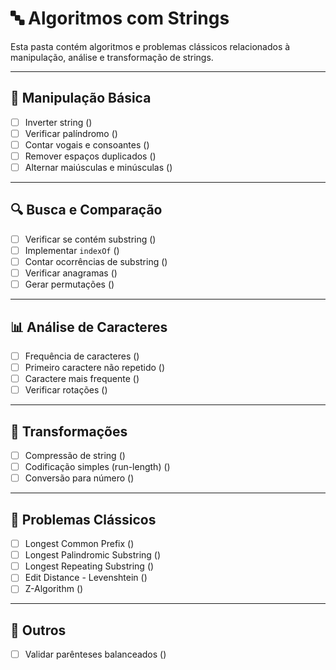 
# 🔤 Algoritmos com Strings

Esta pasta contém algoritmos e problemas clássicos relacionados à manipulação, análise e transformação de strings.

---

## 🧪 Manipulação Básica

- [ ] Inverter string ()
- [ ] Verificar palíndromo ()
- [ ] Contar vogais e consoantes ()
- [ ] Remover espaços duplicados ()
- [ ] Alternar maiúsculas e minúsculas ()

---

## 🔍 Busca e Comparação

- [ ] Verificar se contém substring ()
- [ ] Implementar `indexOf` ()
- [ ] Contar ocorrências de substring ()
- [ ] Verificar anagramas ()
- [ ] Gerar permutações ()

---

## 📊 Análise de Caracteres

- [ ] Frequência de caracteres ()
- [ ] Primeiro caractere não repetido ()
- [ ] Caractere mais frequente ()
- [ ] Verificar rotações ()

---

## 🧩 Transformações

- [ ] Compressão de string ()
- [ ] Codificação simples (run-length) ()
- [ ] Conversão para número ()

---

## 🧠 Problemas Clássicos

- [ ] Longest Common Prefix ()
- [ ] Longest Palindromic Substring ()
- [ ] Longest Repeating Substring ()
- [ ] Edit Distance - Levenshtein ()
- [ ] Z-Algorithm ()

---

## 🧵 Outros

- [ ] Validar parênteses balanceados ()
